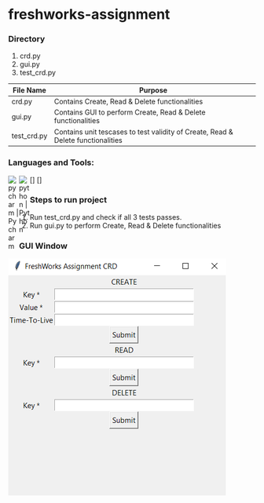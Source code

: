 # freshworks-assignment

### Directory
1. crd.py
1. gui.py
1. test_crd.py

File Name | Purpose
------------ | -------------
crd.py | Contains Create, Read & Delete functionalities
gui.py | Contains GUI to perform Create, Read & Delete functionalities
test_crd.py | Contains unit tescases to test validity of Create, Read & Delete functionalities


### Languages and Tools:
[<img align="left" alt="pycharm | Pycharm " width="22px" src="https://upload.wikimedia.org/wikipedia/commons/thumb/a/a1/PyCharm_Logo.svg/1024px-PyCharm_Logo.svg.png" />]
[<img align="left" alt="python | Python " width="22px" src="https://upload.wikimedia.org/wikipedia/commons/c/c3/Python-logo-notext.svg" />]


### Steps to run project
1. Run test_crd.py and check if all 3 tests passes.
1. Run gui.py to perform Create, Read & Delete functionalities

### GUI Window
![GUI Window](/images/GUI_Window.png)
